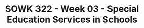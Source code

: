 ---
layout: single_embed_slide
title: "SOWK 322 - Week 03 - Special Education Services in Schools"
presentation_id: 009mni
canonical_url: /presentations/009mni/
slides:
  - slide_name: ../deck-7783-large-0.jpeg
    slide_thumbnail: ../deck-7783-thumb-0.jpeg
    slide_text: >
      <p>Special Education Services in Schools
      Jacob Campbell, LICSW at Heritage University Spring 2022 SOWK 322
      Photo by Renan Kamikoga on Unsplash</p>
      
  - slide_name: ../deck-7783-large-1.jpeg
    slide_thumbnail: ../deck-7783-thumb-1.jpeg
    slide_text: >
      <p>Agenda
      How Does Special Education Services Work in Schools
      General overview of special education Referral process for special services Positions and rolls
      Jacob Campbell, LICSW at Heritage University
      Spring 2022 SOWK 322</p>
      
  - slide_name: ../deck-7783-large-2.jpeg
    slide_thumbnail: ../deck-7783-thumb-2.jpeg
    slide_text: >
      <p>Legal Basis
      for Special Education • Americans With Disabilities Act • Individuals With Disabilities Education Improvement Act • Washington Administrative Code (Chapter 392-172A): Rules for the Provision of Special Education to Special Education Students
      Jacob Campbell, LICSW at Heritage University
      Spring 2022 SOWK 322</p>
      
  - slide_name: ../deck-7783-large-3.jpeg
    slide_thumbnail: ../deck-7783-thumb-3.jpeg
    slide_text: >
      <p>A service not a place…
      • Special education is not a classroom, it is a continuum of services • Special education is de ined by the type of instruction the student gets, not where the instruction occurs • Special education is specially designed instruction which is de ined as:
      a change in the teaching strategies and methods used in order to di erentiate material for students
      Spring 2022 SOWK 322 f
      f
      ff
      Jacob Campbell, LICSW at Heritage University</p>
      
  - slide_name: ../deck-7783-large-4.jpeg
    slide_thumbnail: ../deck-7783-thumb-4.jpeg
    slide_text: >
      <p>Terms you should know • Free and Appropriate Public Education (FAPE) A program designed to meet the individual needs of the student at no cost to the family. • Specially Designed Instruction (SDI) Organized and planned instructional activities, which adapt, as appropriate, the content, methodology, or delivery of instruction, in order to address the unique needs that result from a student’s disability.
      Jacob Campbell, LICSW at Heritage University
      Spring 2022 SOWK 322</p>
      
  - slide_name: ../deck-7783-large-5.jpeg
    slide_thumbnail: ../deck-7783-thumb-5.jpeg
    slide_text: >
      <p>504 Plan
      Explanation &amp; Eligibility A 504 plan is an accommodation plan that allows a student access to his/her educational program to the same extent as nondisabled peers. To be eligible, a student must have an identi ied disability that: Adversely impacts educational progress Requires accommodations to mitigate the inequity in their to access to their educational program
      Spring 2022 SOWK 322 f
      Jacob Campbell, LICSW at Heritage University</p>
      
  - slide_name: ../deck-7783-large-6.jpeg
    slide_thumbnail: ../deck-7783-thumb-6.jpeg
    slide_text: >
      <p>What is an IEP?
      Individualized Education Program • De ines the student’s present levels of performance in areas of eligibility • Outlines measurable goals and objectives in all areas of eligibility • Describes the accommodations and modi ications the student requires • Identi ies the least restrictive environment (LRE), how much time student will spend in special ed and general ed settings, and who is responsible for implementation of services and tracking of progress • De ines a transition plan and course of study after age 16
      Spring 2022 SOWK 322 f
      f
      f
      f
      Jacob Campbell, LICSW at Heritage University</p>
      
  - slide_name: ../deck-7783-large-7.jpeg
    slide_thumbnail: ../deck-7783-thumb-7.jpeg
    slide_text: >
      <p>Quali ication for Services What Does it Take?
      A student eligible for special education must: Have an identi ied disability (in one of 14 categories) that… 1. Adversely impacts their education progress and 2. Requires specially designed instruction (SDI) A student can have a disability and not meet the other 2 tiers, therefore, not be eligible for special education services under IDEA.
      f
      f
      Jacob Campbell, LICSW at Heritage University
      Spring 2022 SOWK 322</p>
      
  - slide_name: ../deck-7783-large-8.jpeg
    slide_thumbnail: ../deck-7783-thumb-8.jpeg
    slide_text: >
      <p>Typical Referral Concerns Frequent Needs of Students
      • Academic delays of ~2 or more years despite average capabilities/ cognitive skills and multiple interventions over time • Lack of progress within an intervention when peers are making consistent progress • Attention or behavior results in signi icant academic delays or lack of access to instruction • Social skill or behavior delays result in underperformance or inability to bene it adequately from instruction Spring 2022 SOWK 322 f
      f
      Jacob Campbell, LICSW at Heritage University</p>
      
  - slide_name: ../deck-7783-large-9.jpeg
    slide_thumbnail: ../deck-7783-thumb-9.jpeg
    slide_text: >
      <p>• Limited English pro iciency
      Considerations
      What Do Schools Look At?
      • Lack of attendance over time/numerous absences • Environmental issues • Exposure to adequate instruction in reading and math • Interventions provided prior to referral
      f
      Jacob Campbell, LICSW at Heritage University
      Spring 2022 SOWK 322</p>
      
  - slide_name: ../deck-7783-large-10.jpeg
    slide_thumbnail: ../deck-7783-thumb-10.jpeg
    slide_text: >
      <p>The Road To Referrals Who Makes Them
      Anyone can make a referral for special education services if they believe the student would bene it from a more specialized instructional program than can be provided in the general education setting
      f
      Jacob Campbell, LICSW at Heritage University
      Spring 2022 SOWK 322</p>
      
  - slide_name: ../deck-7783-large-11.jpeg
    slide_thumbnail: ../deck-7783-thumb-11.jpeg
    slide_text: >
      <p>The Road To Referrals What is the Process
      Anyone can make a referral for special education services if they believe the student would bene it from a more specialized instructional program than can be provided in the general education setting
      A referral must be submitted in writing to the building or district level
      The best person to send the referral to is the building administrator and/or the school psychologist
      Spring 2022 SOWK 322 f
      Jacob Campbell, LICSW at Heritage University
      !</p>
      
  - slide_name: ../deck-7783-large-12.jpeg
    slide_thumbnail: ../deck-7783-thumb-12.jpeg
    slide_text: >
      <p>At The Referral Team Meeting
      The teacher presents the data they have collected on: • Interventions that have been attempted, • How long they were attempted, and • Results of the interventions Based on this information the referral team makes a determination as to whether to proceed with a special education evaluation or if more information is needed.
      f
      Jacob Campbell, LICSW at Heritage University
      Other data shared includes: •
      absence pro ile
      •
      assessment information from student track
      •
      primary language
      •
      discipline history
      •
      health
      •
      academic history
      Spring 2022 SOWK 322</p>
      
  - slide_name: ../deck-7783-large-13.jpeg
    slide_thumbnail: ../deck-7783-thumb-13.jpeg
    slide_text: >
      <p>Timeline
      What Are the Requirments after a O ical Request 25 school days • The amount of time the team has to meet to decide if an evaluation is going to occur and inform parents of the decision and obtain consent to evaluate 35 school days • The number of days from the data of consent that a team has to complete an evaluation if one is recommended.
      So… an evaluation is not a quick process
      30 calendar days • The number of days a team has to develop an initial IEP if the student is found to be eligible for special education services. Spring 2022 SOWK 322 ff
      Jacob Campbell, LICSW at Heritage University</p>
      
  - slide_name: ../deck-7783-large-14.jpeg
    slide_thumbnail: ../deck-7783-thumb-14.jpeg
    slide_text: >
      <p>Eligibility Categories &amp; Programs
      14 Eligibility Categories
      13 Special Service Programs
      Jacob Campbell, LICSW at Heritage University
      •
      Health Impairment
      •
      Emotional/ Behavioral Disability
      •
      Behavior Programs (BRIDGES)
      Spring 2022 SOWK 322</p>
      
  - slide_name: ../deck-7783-large-15.jpeg
    slide_thumbnail: ../deck-7783-thumb-15.jpeg
    slide_text: >
      <p>Coordinating Services Requesting records Connecting with case manager Seeing programs irst hand Participating in meetings Sharing recommendations
      f
      Jacob Campbell, LICSW at Heritage University
      Spring 2022 SOWK 322</p>
      
  - slide_name: ../deck-7783-large-16.jpeg
    slide_thumbnail: ../deck-7783-thumb-16.jpeg
    slide_text: >
      <p>Positions and Rolls
      Jacob Campbell, LICSW at Heritage University
      Spring 2022 SOWK 322</p>
      
  - slide_name: ../deck-7783-large-17.jpeg
    slide_thumbnail: ../deck-7783-thumb-17.jpeg
    slide_text: >
      <p>Positions and Rolls • Student • Parent • Teachers • School Counselor
      • Special Services Administrators • Speech Language Pathologist
      • School Psychologist
      • Occupational Therapist
      • Education Specialists
      • Physical Therapist
      • School Administrators or Principals
      • School Nurse
      Jacob Campbell, LICSW at Heritage University
      • School Social Workers Spring 2022 SOWK 322</p>
      
---